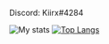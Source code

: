 Discord: Kiirx#4284


![My stats](https://github-readme-stats.vercel.app/api?username=kiirx)
[![Top Langs](https://github-readme-stats.vercel.app/api/top-langs/?username=Kiirx)](https://github.com/anuraghazra/github-readme-stats)

